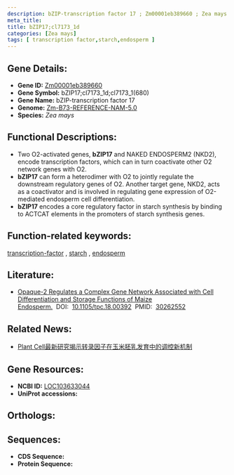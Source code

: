 ```yaml
---
description: bZIP-transcription factor 17 ; Zm00001eb389660 ; Zea mays
meta_title:
title: bZIP17;cl7173_1d
categories: [Zea mays]
tags: [ transcription factor,starch,endosperm ]
---
```


## Gene Details:
- **Gene ID:**	[Zm00001eb389660](https://www.maizegdb.org/gene_center/gene/Zm00001eb389660)
- **Gene Symbol:** bZIP17;cl7173_1d;cl7173_1(680)
- **Gene Name:** bZIP-transcription factor 17
- **Genome:** [Zm-B73-REFERENCE-NAM-5.0](https://www.maizegdb.org/genome/assembly/Zm-B73-REFERENCE-NAM-5.0)
- **Species:** *Zea mays*

## Functional Descriptions:
   - Two O2-activated genes, **bZIP17** and NAKED ENDOSPERM2 (NKD2), encode transcription factors, which can in turn coactivate other O2 network genes with O2.
   - **bZIP17** can form a heterodimer with O2 to jointly regulate the downstream regulatory genes of O2. Another target gene, NKD2, acts as a coactivator and is involved in regulating gene expression of O2-mediated endosperm cell differentiation.
   - **bZIP17** encodes a core regulatory factor in starch synthesis by binding to ACTCAT elements in the promoters of starch synthesis genes.

## Function-related keywords:
[transcription-factor](/tags/transcription-factor/)&nbsp;,&nbsp;[starch](/tags/starch/)&nbsp;,&nbsp;[endosperm](/tags/endosperm/)

## Literature:
   - [Opaque-2 Regulates a Complex Gene Network Associated with Cell Differentiation and Storage Functions of Maize Endosperm.]( https://academic.oup.com/plcell/article/30/10/2425/6099477?login=true)&nbsp;&nbsp;DOI:&nbsp;&nbsp;[10.1105/tpc.18.00392](https://academic.oup.com/plcell/article/30/10/2425/6099477?login=true)&nbsp;&nbsp;PMID:&nbsp;&nbsp;[30262552](https://pubmed.ncbi.nlm.nih.gov/30262552/)

## Related News:
   - [Plant Cell最新研究揭示转录因子在玉米胚乳发育中的调控新机制](https://mp.weixin.qq.com/s?__biz=MzU3ODY3MDM0NA==&mid=2247487904&idx=1&sn=c07466057e0469d91e2fd2eb9976fe21&chksm=fd708bc7ca0702d15acb1c5ffd89e7558f5603d4d17ec3b2c89414810cfbc5bdc52e5e14e27b&scene=27#wechat_redirect)

## Gene Resources:
- **NCBI ID:** [LOC103633044](https://www.ncbi.nlm.nih.gov/gene/?term=LOC103633044)
- **UniProt accessions:** [](https://www.uniprot.org/uniprotkb//entry)

## Orthologs:

## Sequences:
- **CDS Sequence:**
- **Protein Sequence:**
